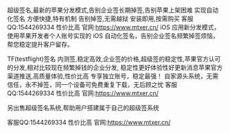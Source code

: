 超级签名,最新的苹果分发模式,告别企业签长期掉签,告别苹果上架困难 实现自动化签名 方便快捷,特有机制 告别掉签,无需越狱 安装即用,按需购买 客服QQ:1544269334 性价比高 官网:https://www.mtxer.cn/ 
iOS 应用新分发模式，使用苹果开发者个人账号实现的 iOS 自动化签名，告别企业签名频繁掉签烦恼，帮您稳定提升客户留存。

TF(testflight)签名 内测签,稳定高效,企业签的价格,超级签的稳定性,苹果官方认可的分发,相对比较现在频繁掉钱的企业分发, 稳定性更好体验性好更新消息苹果官方渠道推送,高质量体验,性价比高
专享独立账号，稳定最强！ 自家源头系统，无需信任，永不掉签，同一个设备可免费重复下载，无后顾之忧
客服QQ:1544269334 性价比高 官网:https://www.mtxer.cn/ 

另出售超级签名系统,帮助用户搭建属于自己的超级签系统

客服QQ:1544269334 性价比高 官网:https://www.mtxer.cn/ 
